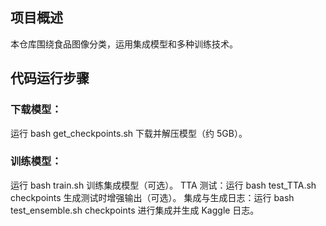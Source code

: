 ## 项目概述
本仓库围绕食品图像分类，运用集成模型和多种训练技术。

## 代码运行步骤

### 下载模型：
运行 bash get_checkpoints.sh 下载并解压模型（约 5GB）。

### 训练模型：
运行 bash train.sh <top food data folder> 训练集成模型（可选）。
TTA 测试：运行 bash test_TTA.sh <top food data folder> checkpoints 生成测试时增强输出（可选）。
集成与生成日志：运行 bash test_ensemble.sh <top food data folder> checkpoints 进行集成并生成 Kaggle 日志。